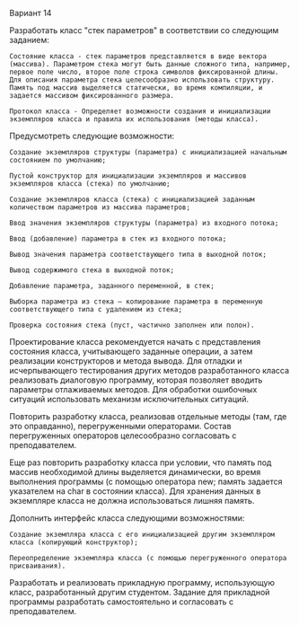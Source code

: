 

Вариант 14

Разработать класс "стек параметров" в соответствии со следующим заданием:

    Состояние класса - стек параметров представляется в виде вектора (массива). Параметром стека могут быть данные сложного типа, например, первое поле число, второе поле строка символов фиксированной длины. Для описания параметра стека целесообразно использовать структуру. Память под массив выделяется статически, во время компиляции, и задается массивом фиксированного размера. 
    
    Протокол класса - Определяет возможности создания и инициализации экземпляров класса и правила их использования (методы класса).

Предусмотреть следующие возможности:

    Создание экземпляров структуры (параметра) с инициализацией начальным состоянием по умолчанию;

    Пустой конструктор для инициализации экземпляров и массивов экземпляров класса (стека) по умолчанию;

    Создание экземпляров класса (стека) с инициализацией заданным количеством параметров из массива параметров;

    Ввод значения экземпляров структуры (параметра) из входного потока;

    Ввод (добавление) параметра в стек из входного потока;

    Вывод значения параметра соответствующего типа в выходной поток;

    Вывод содержимого стека в выходной поток;

    Добавление параметра, заданного переменной, в стек;

    Выборка параметра из стека – копирование параметра в переменную соответствующего типа с удалением из стека;

    Проверка состояния стека (пуст, частично заполнен или полон).

Проектирование класса рекомендуется начать с представления состояния класса, учитывающего заданные операции, а затем реализации конструкторов и метода вывода. Для отладки и исчерпывающего тестирования других методов разработанного класса реализовать диалоговую программу, которая позволяет вводить параметры отлаживаемых методов. Для обработки ошибочных ситуаций использовать механизм исключительных ситуаций.

Повторить разработку класса, реализовав отдельные методы (там, где это оправданно), перегруженными операторами. Состав перегруженных операторов целесообразно согласовать с преподавателем.

Еще раз повторить разработку класса при условии, что память под массив необходимой длины выделяется динамически, во время выполнения программы (с помощью оператора new; память задается указателем на char в состоянии класса). Для хранения данных в экземпляре класса не должна использоваться лишняя память.

Дополнить интерфейс класса следующими возможностями:

    Создание экземпляра класса с его инициализацией другим экземпляром класса (копирующий конструктор);

    Переопределение экземпляра класса (с помощью перегруженного оператора присваивания).

Разработать и реализовать прикладную программу, использующую класс, разработанный другим студентом. Задание для прикладной программы разработать самостоятельно и согласовать с преподавателем.
